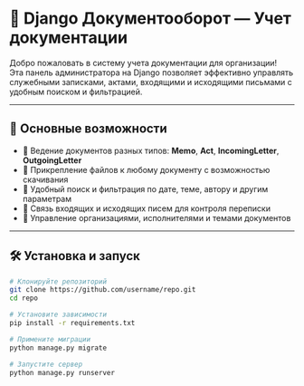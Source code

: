 # 📁 Django Документооборот — Учет документации

Добро пожаловать в систему учета документации для организации!  
Эта панель администратора на Django позволяет эффективно управлять служебными записками, актами, входящими и исходящими письмами с удобным поиском и фильтрацией.

---

## 🚀 Основные возможности

- 📄 Ведение документов разных типов: **Memo**, **Act**, **IncomingLetter**, **OutgoingLetter**  
- 📂 Прикрепление файлов к любому документу с возможностью скачивания  
- 🔎 Удобный поиск и фильтрация по дате, теме, автору и другим параметрам  
- 🔗 Связь входящих и исходящих писем для контроля переписки  
- 👥 Управление организациями, исполнителями и темами документов

---

## 🛠 Установка и запуск

```bash
# Клонируйте репозиторий
git clone https://github.com/username/repo.git
cd repo

# Установите зависимости
pip install -r requirements.txt

# Примените миграции
python manage.py migrate

# Запустите сервер
python manage.py runserver
